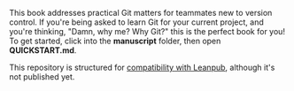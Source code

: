 This book addresses practical Git matters for teammates new to version control. If you're being asked to learn Git for your current project, and you're thinking, "Damn, why me? Why Git?" this is the perfect book for you!
To get started, click into the **manuscript** folder, then open **QUICKSTART.md**.

This repository is structured for [compatibility with Leanpub][1], although it's not published yet.

[1]: https://leanpub.com/help/getting_started_sync_github
